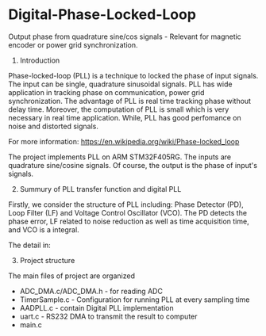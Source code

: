 # Digital-Phase-Locked-Loop
Output phase from quadrature sine/cos signals - Relevant for magnetic encoder or power grid synchronization.

1. Introduction

  Phase-locked-loop (PLL) is a technique to locked the phase of input signals. The input can be single, quadrature sinusoidal signals. PLL has wide application in tracking phase on communication, power grid synchronization. The advantage of PLL is real time tracking phase without delay time. Moreover, the computation of PLL is small which is very necessary in real time application. While, PLL has good perfomance on noise and distorted signals.

  For more information: https://en.wikipedia.org/wiki/Phase-locked_loop

  The project implements PLL on ARM STM32F405RG. The inputs are quadrature sine/cosine signals. Of course, the output is the phase of input's signals.

2. Summury of PLL transfer function and digital PLL

  Firstly, we consider the structure of PLL including: Phase Detector (PD), Loop Filter (LF) and Voltage Control Oscillator (VCO). The PD detects the phase error, LF related to noise reduction as well as time acquisition time, and VCO is a integral.

  The detail in:

3. Project structure

  The main files of project are organized
  
  - ADC_DMA.c/ADC_DMA.h - for reading ADC
  - TimerSample.c       - Configuration for running PLL at every sampling time
  - AADPLL.c            - contain Digital PLL implementation 
  - uart.c              - RS232 DMA to transmit the result to computer
  - main.c

